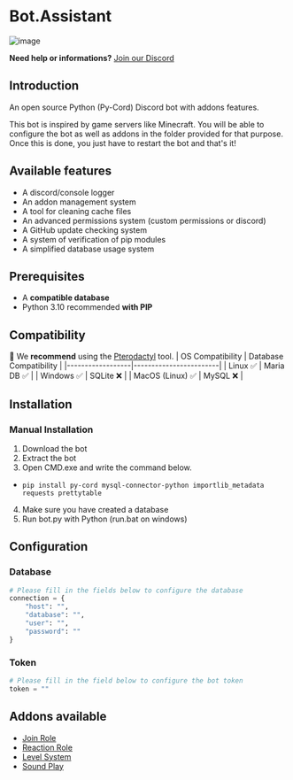 # Bot.Assistant
![image](https://user-images.githubusercontent.com/84779771/229033259-682fb313-9dbd-41c0-aabd-1041e94c434f.png)

**Need help or informations?** [Join our Discord](https://discord.gg/xJ7tmEUnc3)

## Introduction
An open source Python (Py-Cord) Discord bot with addons features.

This bot is inspired by game servers like Minecraft. You will be able to configure the bot as well as addons in the folder provided for that purpose. Once this is done, you just have to restart the bot and that's it!


## Available features
- A discord/console logger
- An addon management system
- A tool for cleaning cache files
- An advanced permissions system (custom permissions or discord)
- A GitHub update checking system
- A system of verification of pip modules
- A simplified database usage system


## Prerequisites
- A **compatible database**
- Python 3.10 recommended **with PIP**


## Compatibility
🔰 We **recommend** using the [Pterodactyl](https://pterodactyl.io/) tool.
| OS Compatibility | Database Compatibility |
|------------------|------------------------|
| Linux ✅          | Maria DB ✅             |
| Windows ✅        | SQLite ❌               |
| MacOS (Linux) ✅  | MySQL ❌                |


## Installation
### Manual Installation
1. Download the bot
2. Extract the bot
3. Open CMD.exe and write the command below.
  - `pip install py-cord mysql-connector-python importlib_metadata requests prettytable`
4. Make sure you have created a database
5. Run bot.py with Python (run.bat on windows)


## Configuration
### Database 
```py
# Please fill in the fields below to configure the database
connection = {
    "host": "",
    "database": "",
    "user": "",
    "password": ""
}
```
### Token
```py
# Please fill in the field below to configure the bot token
token = ""
```


## Addons available
- [Join Role](https://github.com/Ted-18/Bot.Assistant-JoinRole)
- [Reaction Role](https://github.com/Ted-18/Bot.Assistant-ReactionRole)
- [Level System](https://github.com/Ted-18/Bot.Assistant-LevelSystem)
- [Sound Play](https://github.com/Ted-18/Bot.Assistant-SoundPlay)
